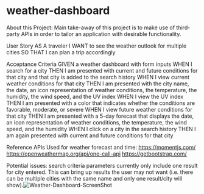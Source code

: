 # weather-dashboard
About this Project:
Main take-away of this project is to make use of third-party APIs in order to tailor an application with desirable functionality.

User Story
AS A traveler
I WANT to see the weather outlook for multiple cities
SO THAT I can plan a trip accordingly

Acceptance Criteria
GIVEN a weather dashboard with form inputs
WHEN I search for a city
THEN I am presented with current and future conditions for that city and that city is added to the search history
WHEN I view current weather conditions for that city
THEN I am presented with the city name, the date, an icon representation of weather conditions, the temperature, the humidity, the wind speed, and the UV index
WHEN I view the UV index
THEN I am presented with a color that indicates whether the conditions are favorable, moderate, or severe
WHEN I view future weather conditions for that city
THEN I am presented with a 5-day forecast that displays the date, an icon representation of weather conditions, the temperature, the wind speed, and the humidity
WHEN I click on a city in the search history
THEN I am again presented with current and future conditions for that city

Reference APIs Used for weather forecast and time:
https://momentjs.com/
https://openweathermap.org/api/one-call-api
https://getbootstrap.com/

Potential issues:
search criteria parameters currently only include one result for city entered. This can bring up results the user may not want (i.e. there can be multiple cities with the same name and only one result/city will show).![Weather-Dashboard-ScreenShot](https://user-images.githubusercontent.com/98536530/161405632-8ace21e4-d2bf-475b-a275-e8c2963d5bfc.png)
